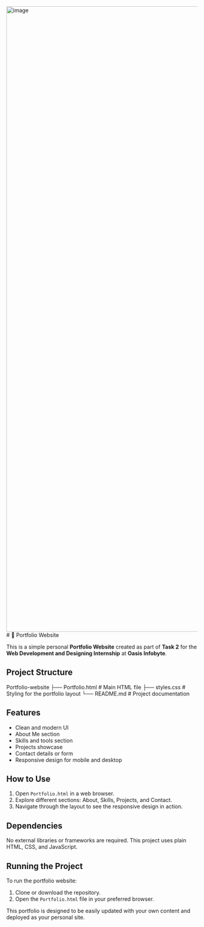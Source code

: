 <img width="2832" height="1642" alt="image" src="https://github.com/user-attachments/assets/fe3a399a-91c8-48b4-ab42-8c3a4ae02d1f" />
# 💼 Portfolio Website

This is a simple personal **Portfolio Website** created as part of **Task 2** for the **Web Development and Designing Internship** at **Oasis Infobyte**.

## Project Structure

Portfolio-website
├── Portfolio.html     # Main HTML file
├── styles.css         # Styling for the portfolio layout
└── README.md          # Project documentation

## Features

- Clean and modern UI
- About Me section
- Skills and tools section
- Projects showcase
- Contact details or form
- Responsive design for mobile and desktop

## How to Use

1. Open `Portfolio.html` in a web browser.
2. Explore different sections: About, Skills, Projects, and Contact.
3. Navigate through the layout to see the responsive design in action.

## Dependencies

No external libraries or frameworks are required. This project uses plain HTML, CSS, and JavaScript.

## Running the Project

To run the portfolio website:

1. Clone or download the repository.
2. Open the `Portfolio.html` file in your preferred browser.

This portfolio is designed to be easily updated with your own content and deployed as your personal site.
